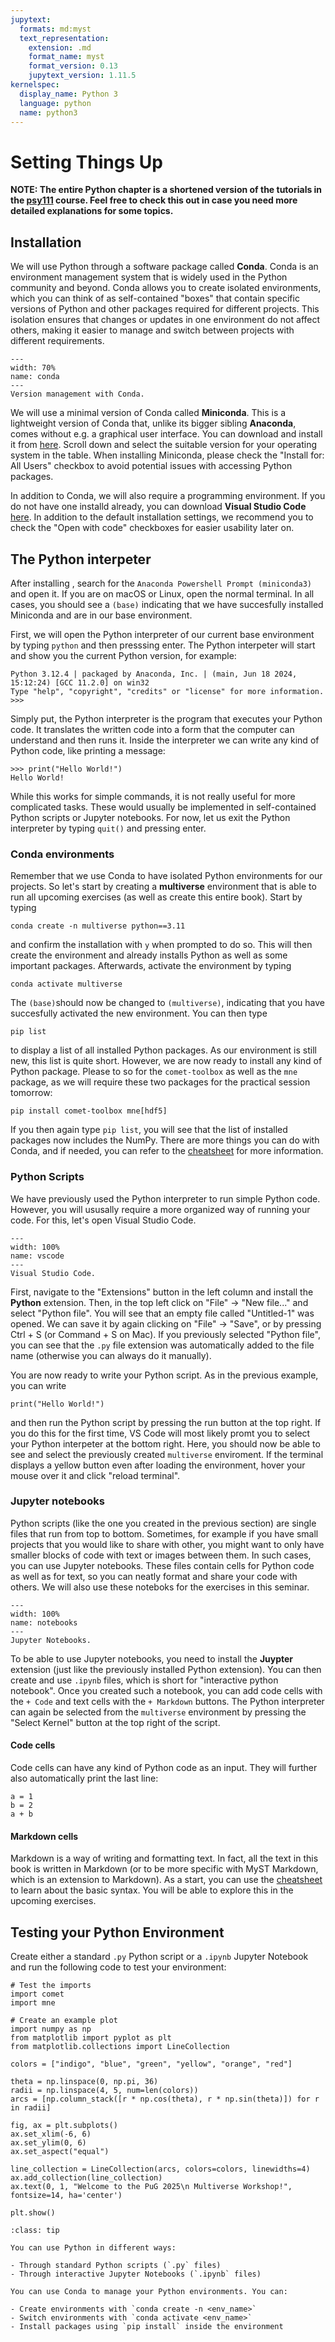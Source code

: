 ```yaml
---
jupytext:
  formats: md:myst
  text_representation:
    extension: .md
    format_name: myst
    format_version: 0.13
    jupytext_version: 1.11.5
kernelspec:
  display_name: Python 3
  language: python
  name: python3
---
```


# <i class="fa-brands fa-python"></i> Setting Things Up

**NOTE: The entire Python chapter is a shortened version of the tutorials in the [psy111](https://mibur1.github.io/psy111/) course. Feel free to check this out in case you need more detailed explanations for some topics.**

## Installation

We will use Python through a software package called **Conda**. Conda is an environment management system that is widely used in the Python community and beyond. Conda allows you to create isolated environments, which you can think of as self-contained "boxes" that contain specific versions of Python and other packages required for different projects. This isolation ensures that changes or updates in one environment do not affect others, making it easier to manage and switch between projects with different requirements.

```{figure} figures/conda.png
---
width: 70%
name: conda
---
Version management with Conda.
```

We will use a minimal version of Conda called **Miniconda**. This is a lightweight version of Conda that, unlike its bigger sibling **Anaconda**, comes without e.g. a graphical user interface. You can download and install it from [here](https://docs.anaconda.com/miniconda/). Scroll down and select the suitable version for your operating system in the table. When installing Miniconda, please check the "Install for: All Users" checkbox to avoid potential issues with accessing Python packages.

In addition to Conda, we will also require a programming environment. If you do not have one installd already, you can download **Visual Studio Code** [here](https://code.visualstudio.com/). In addition to the default installation settings, we recommend you to check the "Open with code" checkboxes for easier usability later on.


## The Python interpeter

After installing , search for the `Anaconda Powershell Prompt (miniconda3)` and open it. If you are on macOS or Linux, open the normal terminal. In all cases, you should see a `(base)` indicating that we have succesfully installed Miniconda and are in our base environment.

First, we will open the Python interpreter of our current base environment by typing `python` and then presssing enter. The Python interpeter will start and show you the current Python version, for example:

```
Python 3.12.4 | packaged by Anaconda, Inc. | (main, Jun 18 2024, 15:12:24) [GCC 11.2.0] on win32
Type "help", "copyright", "credits" or "license" for more information.
>>>
```

Simply put, the Python interpreter is the program that executes your Python code. It translates the written code into a form that the computer can understand and then runs it. Inside the interpreter we can write any kind of Python code, like printing a message:

```
>>> print("Hello World!")
Hello World!
```

While this works for simple commands, it is not really useful for more complicated tasks. These would usually be implemented in self-contained Python scripts or Jupyter notebooks. For now, let us exit the Python interpreter by typing `quit()` and pressing enter.


### Conda environments

Remember that we use Conda to have isolated Python environments for our projects. So let's start by creating a **multiverse** environment that is able to run all upcoming exercises (as well as create this entire book). Start by typing

```
conda create -n multiverse python==3.11
```

and confirm the installation with `y` when prompted to do so. This will then create the environment and already installs Python as well as some important packages. Afterwards, activate the environment by typing

```
conda activate multiverse
```

The `(base)`should now be changed to `(multiverse)`, indicating that you have succesfully activated the new environment. You can then type

```
pip list
```

to display a list of all installed Python packages. As our environment is still new, this list is quite short. However, we are now ready to install any kind of Python package. Please to so for the `comet-toolbox` as well as the `mne` package, as we will require these two packages for the practical session tomorrow:

```
pip install comet-toolbox mne[hdf5]
```

If you then again type `pip list`, you will see that the list of installed packages now includes the NumPy. There are more things you can do with Conda, and if needed, you can refer to the [cheatsheet](https://docs.conda.io/projects/conda/en/4.6.0/_downloads/52a95608c49671267e40c689e0bc00ca/conda-cheatsheet.pdf) for more information.


### Python Scripts

We have previously used the Python interpreter to run simple Python code. However, you will ususally require a more organized way of running your code. For this, let's open Visual Studio Code.

```{figure} figures/vscode.png
---
width: 100%
name: vscode
---
Visual Studio Code.
```

First, navigate to the "Extensions" button in the left column and install the **Python** extension. Then, in the top left click on "File" -> "New file..." and select "Python file". You will see that an empty file called "Untitled-1" was opened. We can save it by again clicking on "File" -> "Save", or by pressing Ctrl + S (or Command + S on Mac). If you previously selected "Python file", you can see that the `.py` file extension was automatically added to the file name (otherwise you can always do it manually).

You are now ready to write your Python script. As in the previous example, you can write

```
print("Hello World!")
```

and then run the Python script by pressing the run button at the top right. If you do this for the first time, VS Code will most likely promt you to select your Python interpeter at the bottom right. Here, you should now be able to see and select the previously created `multiverse` enviroment. If the terminal displays a yellow button even after loading the environment, hover your mouse over it and click "reload terminal".


### Jupyter notebooks

Python scripts (like the one you created in the previous section) are single files that run from top to bottom. Sometimes, for example if you have small projects that you would like to share with other, you might want to only have smaller blocks of code with text or images between them. In such cases, you can use Jupyter notebooks. These files contain cells for Python code as well as for text, so you can neatly format and share your code with others. We will also use these noteboks for the exercises in this seminar.

```{figure} figures/notebooks.png
---
width: 100%
name: notebooks
---
Jupyter Notebooks.
```

To be able to use Jupyter notebooks, you need to install the **Juypter** extension (just like the previously installed Python extension). You can then create and use `.ipynb` files, which is short for "interactive python notebook". Once you created such a notebook, you can add code cells with the `+ Code` and text cells with the `+ Markdown` buttons. The Python interpreter can again be selected from the `multiverse` environment by pressing the "Select Kernel" button at the top right of the script.

#### Code cells

Code cells can have any kind of Python code as an input. They will further also automatically print the last line:

```{code-cell} ipython3
a = 1
b = 2
a + b
```

#### Markdown cells

Markdown is a way of writing and formatting text. In fact, all the text in this book is written in Markdown (or to be more specific with MyST Markdown, which is an extension to Markdown). As a start, you can use the [cheatsheet](https://www.markdownguide.org/cheat-sheet/) to learn about the basic syntax. You will be able to explore this in the upcoming exercises.


## Testing your Python Environment

Create either a standard `.py` Python script or a `.ipynb` Jupyter Notebook and run the following code to test your environment:

```{code-cell} ipython3 ipython3
# Test the imports
import comet
import mne

# Create an example plot
import numpy as np
from matplotlib import pyplot as plt
from matplotlib.collections import LineCollection

colors = ["indigo", "blue", "green", "yellow", "orange", "red"]

theta = np.linspace(0, np.pi, 36)
radii = np.linspace(4, 5, num=len(colors))
arcs = [np.column_stack([r * np.cos(theta), r * np.sin(theta)]) for r in radii]

fig, ax = plt.subplots()
ax.set_xlim(-6, 6)
ax.set_ylim(0, 6)
ax.set_aspect("equal")

line_collection = LineCollection(arcs, colors=colors, linewidths=4)
ax.add_collection(line_collection)
ax.text(0, 1, "Welcome to the PuG 2025\n Multiverse Workshop!", fontsize=14, ha='center')

plt.show()
```


```{admonition} Summary
:class: tip

You can use Python in different ways:

- Through standard Python scripts (`.py` files)
- Through interactive Jupyter Notebooks (`.ipynb` files)

You can use Conda to manage your Python environments. You can:

- Create environments with `conda create -n <env_name>`
- Switch environments with `conda activate <env_name>`
- Install packages using `pip install` inside the environment
```